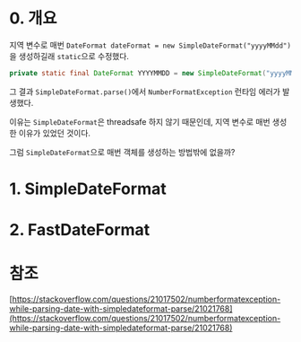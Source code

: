# 0. 개요

지역 변수로 매번 `DateFormat dateFormat = new SimpleDateFormat("yyyyMMdd")`을 생성하길래 `static`으로 수정했다. 

```java
private static final DateFormat YYYYMMDD = new SimpleDateFormat("yyyyMMdd");
```

그 결과 `SimpleDateFormat.parse()`에서  `NumberFormatException` 런타임 에러가 발생했다.

이유는 `SimpleDateFormat`은 threadsafe 하지 않기 때문인데, 지역 변수로 매번 생성한 이유가 있었던 것이다.

그럼 `SimpleDateFormat`으로 매번 객체를 생성하는 방법밖에 없을까?

# 1. SimpleDateFormat
<!-- TODO -->

# 2. FastDateFormat
<!-- TODO -->


# 참조

[https://stackoverflow.com/questions/21017502/numberformatexception-while-parsing-date-with-simpledateformat-parse/21021768](https://stackoverflow.com/questions/21017502/numberformatexception-while-parsing-date-with-simpledateformat-parse/21021768)